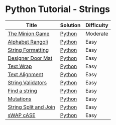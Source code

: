 # Python Tutorial - Strings

| Title | Solution | Difficulty |
| ----- | -------- | ---------- |
| [The Minion Game](https://www.hackerrank.com/challenges/the-minion-game) | [Python](./The%20Minion%20Game/main.py) | Moderate |
| [Alphabet Rangoli](https://www.hackerrank.com/challenges/alphabet-rangoli) | [Python](./Alphabet%20Rangoli/main.py) | Easy |
| [String Formatting](https://www.hackerrank.com/challenges/python-string-formatting) | [Python](./String%20Formatting/main.py) | Easy |
| [Designer Door Mat](https://www.hackerrank.com/challenges/designer-door-mat) | [Python](./Designer%20Door%20Mat/main.py) | Easy |
| [Text Wrap](https://www.hackerrank.com/challenges/text-wrap) | [Python](./Text%20Wrap/main.py) | Easy |
| [Text Alignment](https://www.hackerrank.com/challenges/text-alignment) | [Python](./Text%20Alignment/main.py) | Easy |
| [String Validators](https://www.hackerrank.com/challenges/string-validators) | [Python](./String%20Validators/main.py) | Easy |
| [Find a string](https://www.hackerrank.com/challenges/find-a-string) | [Python](./Find%20a%20string/main.py) | Easy |
| [Mutations](https://www.hackerrank.com/challenges/python-mutations) | [Python](./Mutations/main.py) | Easy |
| [String Split and Join](https://www.hackerrank.com/challenges/python-string-split-and-join) | [Python](./String%20Split%20and%20Join/main.py) | Easy |
| [sWAP cASE](https://www.hackerrank.com/challenges/swap-case) | [Python](./sWAP%20cASE/main.py) | Easy |
